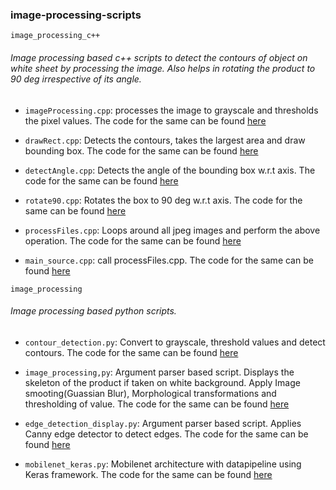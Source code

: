 ### image-processing-scripts

`image_processing_c++`
###### Image processing based c++ scripts to detect the contours of object on white sheet by processing the image. Also helps in rotating the product to 90 deg irrespective of its angle.

* ```imageProcessing.cpp```: processes the image to grayscale and thresholds the pixel values. The code for the same can be found [here](https://github.com/Praveenk8051/image-processing-scripts/blob/master/Image_processing_c%2B%2B/imageProcessing.cpp)

* ```drawRect.cpp```: Detects the contours, takes the largest area and draw bounding box. The code for the same can be found [here](https://github.com/Praveenk8051/image-processing-scripts/blob/master/Image_processing_c%2B%2B/drawRect.cpp)

* ```detectAngle.cpp```: Detects the angle of the bounding box w.r.t axis. The code for the same can be found [here](https://github.com/Praveenk8051/image-processing-scripts/blob/master/Image_processing_c%2B%2B/detectAngle.cpp)

* ```rotate90.cpp```: Rotates the box to 90 deg w.r.t axis. The code for the same can be found [here](https://github.com/Praveenk8051/image-processing-scripts/blob/master/Image_processing_c%2B%2B/rotate90.cpp)

* ```processFiles.cpp```: Loops around all jpeg images and perform the above operation. The code for the same can be found [here](https://github.com/Praveenk8051/image-processing-scripts/blob/master/Image_processing_c%2B%2B/processFiles.cpp)

* ```main_source.cpp```: call processFiles.cpp. The code for the same can be found [here](https://github.com/Praveenk8051/image-processing-scripts/blob/master/Image_processing_c%2B%2B/main_source.cpp)

`image_processing`
###### Image processing based python scripts.

* ```contour_detection.py```: Convert to grayscale, threshold values and detect contours. The code for the same can be found [here](https://github.com/Praveenk8051/image-processing-scripts/blob/master/image_processing/contour_detection.py)

* ```image_processing,py```: Argument parser based script. Displays the skeleton of the product if taken on white background. Apply Image smooting(Guassian Blur), Morphological transformations and thresholding of value. The code for the same can be found [here](https://github.com/Praveenk8051/image-processing-scripts/blob/master/image_processing/image_processing.py)

* ```edge_detection_display.py```: Argument parser based script. Applies Canny edge detector to detect edges. The code for the same can be found [here](https://github.com/Praveenk8051/image-processing-scripts/blob/master/image_processing/edge_detection_display.py)

* ```mobilenet_keras.py```: Mobilenet architecture with datapipeline using Keras framework. The code for the same can be found [here](https://github.com/Praveenk8051/image-processing-scripts/blob/master/Image_processing_c%2B%2B/rotate90.cpp)
